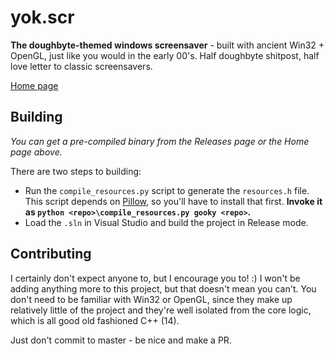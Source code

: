 # yok.scr

**The doughbyte-themed windows screensaver** - built with ancient Win32 + OpenGL, just like you would in the early 00's. Half doughbyte shitpost, half love letter to classic screensavers.

[Home page](https://doughbyte.com/aut/yokscr)

## Building

_You can get a pre-compiled binary from the Releases page or the Home page above._

There are two steps to building:
* Run the `compile_resources.py` script to generate the `resources.h` file. This script depends on [Pillow](https://pillow.readthedocs.io/en/stable/installation.html), so you'll have to install that first. **Invoke it as `python <repo>\compile_resources.py gooky <repo>`.**
* Load the `.sln` in Visual Studio and build the project in Release mode.

## Contributing

I certainly don't expect anyone to, but I encourage you to! :)
I won't be adding anything more to this project, but that doesn't mean you can't. You don't need to be familiar with Win32 or OpenGL, since they make up relatively little of the project and they're well isolated from the core logic, which is all good old fashioned C++ (14).

Just don't commit to master - be nice and make a PR.
